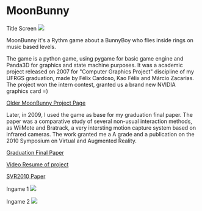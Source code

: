 MoonBunny
=========

Title Screen
<img src="http://i.imgur.com/xpuoms4.png"/>

MoonBunny it's a Rythm game about a BunnyBoy who flies inside rings on music based levels.

The game is a python game, using pygame for basic game engine and Panda3D for graphics and state machine purposes. It was a academic project released on 2007 for "Computer Graphics Project" discipline of my UFRGS graduation, made by Félix Cardoso, Kao Félix and Márcio Zacarias. The project won the intern contest, granted us a brand new NVIDIA graphics card =)

<a href="http://www.inf.ufrgs.br/~kcfelix/moonbunny.html">Older MoonBunny Project Page</a>

Later, in 2009, I used the game as base for my graduation final paper. The paper was a comparative study of several non-usual interaction methods, as WiiMote and Bratrack, a very intersting motion capture system based on infrared cameras. The work granted me a A grade and a publication on the 2010 Symposium on Virtual and Augmented Reality.

<a href="https://www.dropbox.com/s/95pffqe1p7fg47f/ZACARIAS_M_R_Estudo_de_Interacao_em_Jogos_de_Ritmo.pdf">Graduation Final Paper</a>

<a href="http://vimeo.com/5213718">Video Resume of project</a>

<a href="https://www.dropbox.com/s/ws5maop59ot4orw/non-conventional_interaction_study_on_rythm_games.pdf">SVR2010 Paper</a>

Ingame 1
<img src="http://i.imgur.com/M7Vj8hS.png"/>

Ingame 2
<img src="http://i.imgur.com/66l3aRl.png"/>
